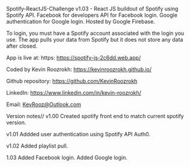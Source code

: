 Spotify-ReactJS-Challenge v1.03 - React JS buildout of Spotify using Spotify API. Facebook for developers API for Facebook login. Google authentication for Google login. Hosted by Google Firebase.

To login, you must have a Spotify account associated with the login you use. The app pulls your data from Spotify but it does not store any data after closed.

App is live at: https: https://spotify-js-2c6dd.web.app/

Coded by Kevin Roozrokh: https://kevinroozrokh.github.io/

Github repository: https://github.com/KevinRoozrokh

LinkedIn: https://www.linkedin.com/in/kevin-roozrokh/

Email: KevRooz@Outlook.com


Version notes//
v1.00
Created spotify front end to match current spotify version.

v1.01
Addded user authentication using Spotify API Auth0.

v1.02
Added playlist pull. 

1.03 
Added Facebook login. Added Google login.


